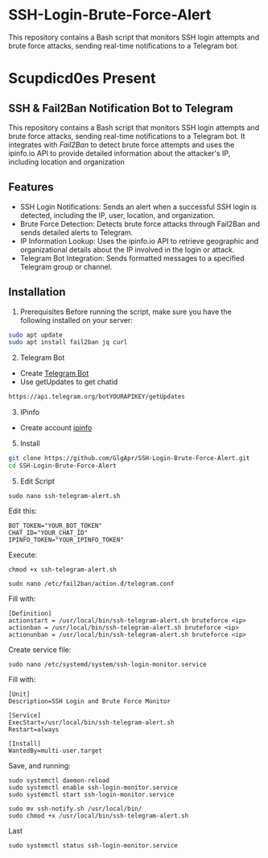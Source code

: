 # SSH-Login-Brute-Force-Alert
This repository contains a Bash script that monitors SSH login attempts and brute force attacks, sending real-time notifications to a Telegram bot.

# Scupdicd0es Present
## SSH & Fail2Ban Notification Bot to Telegram

This repository contains a Bash script that monitors SSH login attempts and brute force attacks, sending real-time notifications to a Telegram bot. It integrates with *Fail2Ban* to detect brute force attempts and uses the ipinfo.io API to provide detailed information about the attacker's IP, including location and organization

## Features
- SSH Login Notifications: Sends an alert when a successful SSH login is detected, including the IP, user, location, and organization.
- Brute Force Detection: Detects brute force attacks through Fail2Ban and sends detailed alerts to Telegram.
- IP Information Lookup: Uses the ipinfo.io API to retrieve geographic and organizational details about the IP involved in the login or attack.
- Telegram Bot Integration: Sends formatted messages to a specified Telegram group or channel.

## Installation
1. Prerequisites
Before running the script, make sure you have the following installed on your server:
```sh
sudo apt update
sudo apt install fail2ban jq curl
```
2. Telegram Bot
- Create [Telegram Bot](https://t.me/BotFather)
- Use getUpdates to get chatid
```sh
https://api.telegram.org/botYOURAPIKEY/getUpdates
```

3. IPinfo
- Create account [ipinfo](https://ipinfo.io)

5. Install
```sh
git clone https://github.com/GlgApr/SSH-Login-Brute-Force-Alert.git
cd SSH-Login-Brute-Force-Alert
```

5. Edit Script
```
sudo nano ssh-telegram-alert.sh
```

Edit this:
```
BOT_TOKEN="YOUR_BOT_TOKEN"
CHAT_ID="YOUR_CHAT_ID"
IPINFO_TOKEN="YOUR_IPINFO_TOKEN"
```

Execute:
```
chmod +x ssh-telegram-alert.sh
```

```
sudo nano /etc/fail2ban/action.d/telegram.conf
```
Fill with:
```
[Definition]
actionstart = /usr/local/bin/ssh-telegram-alert.sh bruteforce <ip>
actionban = /usr/local/bin/ssh-telegram-alert.sh bruteforce <ip>
actionunban = /usr/local/bin/ssh-telegram-alert.sh bruteforce <ip>
```

Create service file:
```
sudo nano /etc/systemd/system/ssh-login-monitor.service
```
Fill with:
```
[Unit]
Description=SSH Login and Brute Force Monitor

[Service]
ExecStart=/usr/local/bin/ssh-telegram-alert.sh
Restart=always

[Install]
WantedBy=multi-user.target
```

Save, and running:
```
sudo systemctl daemon-reload
sudo systemctl enable ssh-login-monitor.service
sudo systemctl start ssh-login-monitor.service
```
```
sudo mv ssh-notify.sh /usr/local/bin/
sudo chmod +x /usr/local/bin/ssh-telegram-alert.sh
```
Last
```
sudo systemctl status ssh-login-monitor.service
```






